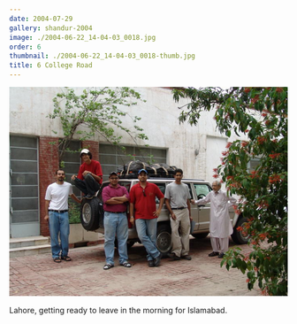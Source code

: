 ```yaml
---
date: 2004-07-29
gallery: shandur-2004
image: ./2004-06-22_14-04-03_0018.jpg
order: 6
thumbnail: ./2004-06-22_14-04-03_0018-thumb.jpg
title: 6 College Road
---
```


![6 College Road](./2004-06-22_14-04-03_0018.jpg)

Lahore, getting ready to leave in the morning for Islamabad.